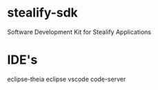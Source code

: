 # stealify-sdk
Software Development Kit for Stealify Applications


# IDE's
eclipse-theia
eclipse
vscode
code-server
